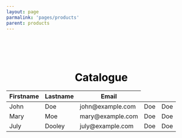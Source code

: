 ```yaml
---
layout: page
parmalink: 'pages/products'
parent: products
---
```


<br/>
<br/>
<br/>
<div class="container">


<h1 style="text-align:center; color: black;">Catalogue</h1>
 <table class="table">
    <thead>
      <tr>
        <th>Firstname</th>
        <th>Lastname</th>
        <th>Email</th>
      </tr>
    </thead>
    <tbody>
      <tr>
        <td>John</td>
        <td>Doe</td>
        <td>john@example.com</td>
                <td>Doe</td>
                        <td>Doe</td>
      </tr>
      <tr>
        <td>Mary</td>
        <td>Moe</td>
        <td>mary@example.com</td>
                <td>Doe</td>
                        <td>Doe</td>
      </tr>
      <tr>
        <td>July</td>
        <td>Dooley</td>
        <td>july@example.com</td>
                <td>Doe</td>
                        <td>Doe</td>
      </tr>
    </tbody>
  </table>
  </div>
